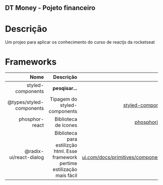 ## DT Money - Pojeto financeiro

# Descrição
Um projeo para aplicar os conhecimento do curso de reactjs da rocketseat

# Frameworks

| Nome | Descrição | Link |
| ------:| -----------:| -----------:|
| styled-components   | __pesqisar...__ | [fastify.io](https://www.fastify.io/) |
| @types/styled-components   | Tipagem do styled-components | [styled-components.com](https://styled-components.com/) |
| phosphor-react   | Biblioteca de ícones | [phosphoricons.com](https://phosphoricons.com/) |
| @radix-ui/react-dialog  | Biblioteca para estilizção html. Esse framework pertime estilização mais fácil | [radix-ui.com/docs/primitives/components/dialog](https://www.radix-ui.com/docs/primitives/components/dialog) |
